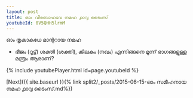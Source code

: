 ```yaml
---
layout: post
title: ഓം വീരബാഹവേ നമഹ ൧൦൮ ടൈംസ്
youtubeId: 0V5QHH5lrmM
---
```

 
 
 ഓം തൃകാകുധേ മാന്ററായ നമഹ 
 
 -  ഭീജം (റൂട്ട്) ശക്തി (ശക്തി), കീലകം (നഖം) എന്നിങ്ങനെ മൂന്ന് ഭാഗങ്ങളുള്ള മന്ത്രം ആരാണ്? 
 
  
 
  
 
 
 
 
 
 


{% include youtubePlayer.html id=page.youtubeId %}
 
[Next]({{ site.baseurl }}{% link  split2/_posts/2015-06-15-ഓം സമീഹനായ നമഹ ൧൦൮ ടൈംസ്.md%})
 
